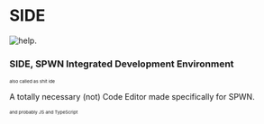 # SIDE
<img alt="help." src="https://img.shields.io/badge/crisis-existential-informational?style=flat">
<h3>SIDE, SPWN Integrated Development Environment</h3> 
<p style="font-size:8px;">also called as shit ide</p>

A totally necessary (not) Code Editor made specifically for SPWN.
<p style="font-size:8px;">and probably JS and TypeScript</p>